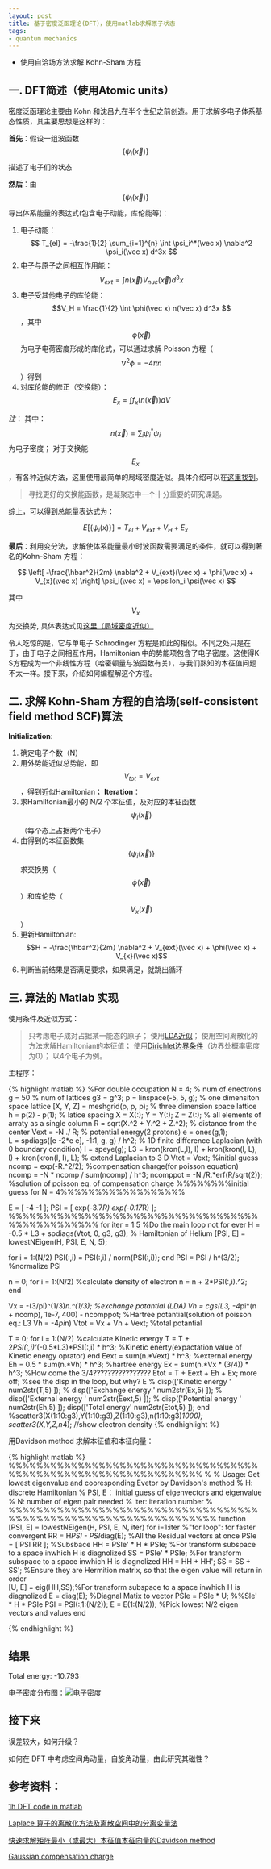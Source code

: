 ```yaml
---
layout: post
title: 基于密度泛函理论(DFT)，使用matlab求解原子状态
tags: 
- quantum mechanics
---
```


* 使用自洽场方法求解 Kohn-Sham 方程

## 一. DFT简述（使用Atomic units）

密度泛函理论主要由 Kohn 和沈吕九在半个世纪之前创造。用于求解多电子体系基态性质，其主要思想是这样的：

**首先**：假设一组波函数 $$\{\psi_i(\vec x)\}$$ 描述了电子们的状态

**然后**：由 $$\{\psi_i(\vec x)\}$$ 导出体系能量的表达式(包含电子动能，库伦能等)：
1. 电子动能：$$ T_{el} = -\frac{1}{2} \sum_{i=1}^{n}  \int \psi_i^*(\vec x) \nabla^2 \psi_i(\vec x) d^3x $$
2. 电子与原子之间相互作用能： $$ V_{ext} = \int n(\vec x) V_{nuc}(\vec x) d^3x $$
3. 电子受其他电子的库伦能：$$V_H = \frac{1}{2} \int \phi(\vec x) n(\vec x) d^3x $$，其中$$\phi(\vec x)$$ 为电子电荷密度形成的库伦式，可以通过求解 Poisson 方程（$$ \nabla^2 \phi = - 4 \pi n$$）得到 
4. 对库伦能的修正（交换能）：$$E_{x} = \int f_x(n(\vec x)) dV  $$

*注*：
其中：$$n(\vec x) = \sum_i  \psi_i^* \psi_i  $$ 为电子密度；
对于交换能$$E_{x} $$，有各种近似方法，这里使用最简单的局域密度近似。具体介绍可以在[这里找到](http://en.wikipedia.org/wiki/Local-density_approximation)。

> 寻找更好的交换能函数，是凝聚态中一个十分重要的研究课题。

综上，可以得到总能量表达式为：

$$E[\{ \psi_i(x)\}] = T_{el} + V_{ext} + V_H + E_{x}$$

**最后**：利用变分法，求解使体系能量最小时波函数需要满足的条件，就可以得到著名的Kohn-Sham 方程：

$$
    \left[ -\frac{\hbar^2}{2m} \nabla^2 + V_{ext}(\vec x) + \phi(\vec x) + V_{x}(\vec x) \right] \psi_i(\vec x) = \epsilon_i \psi(\vec x)
$$

其中$$V_{x}$$ 为交换势, 具体表达式见[这里（局域密度近似）](http://en.wikipedia.org/wiki/Local-density_approximation)

令人吃惊的是，它与单电子 Schrodinger 方程是如此的相似。不同之处只是在于，由于电子之间相互作用，Hamiltonian 中的势能项包含了电子密度。这使得K-S方程成为一个非线性方程（哈密顿量与波函数有关），与我们熟知的本征值问题不太一样。接下来，介绍如何编程解这个方程。


## 二. 求解 Kohn-Sham 方程的自洽场(self-consistent field method SCF)算法

**Initialization**: 
1. 确定电子个数（N）
2. 用外势能近似总势能，即 $$V_{tot} = V_{ext}$$，得到近似Hamiltonian；
**Iteration**：
1. 求Hamiltonian最小的 N/2 个本征值，及对应的本征函数 $$\psi_i(\vec x)$$（每个态上占据两个电子）
2. 由得到的本征函数集 $$\{\psi_i(\vec x)\}$$ 求交换势（$$\phi(\vec x)$$）和库伦势（$$V_{x}(\vec x)$$）
3. 更新Hamiltonian: $$H = -\frac{\hbar^2}{2m} \nabla^2 + V_{ext}(\vec x) + \phi(\vec x) + V_{x}(\vec x)$$
4. 判断当前结果是否满足要求，如果满足，就跳出循环


## 三. 算法的 Matlab 实现

使用条件及近似方式：

> 只考虑电子成对占据某一能态的原子；
使用[LDA近似](http://en.wikipedia.org/wiki/Local-density_approximation)；
使用空间离散化的方法求解Hamiltonian的本征值；
使用[Dirichlet边界条件](http://en.wikipedia.org/wiki/Dirichlet_boundary_condition)（边界处概率密度为0）；
以4个电子为例。

主程序：

{% highlight matlab %}
%For double occupation
N = 4;  % num of enectrons
g = 50  % num of lattices
g3 = g^3;
p = linspace(-5, 5, g);         % one dimensiton space lattice
[X, Y, Z] = meshgrid(p, p, p);  % three dimension space lattice
h = p(2) - p(1);                % latice spacing
X = X(:); Y = Y(:); Z = Z(:);   % all elements of arraty as a single column
R = sqrt(X.^2 + Y.^2 + Z.^2);   % distance from the center
Vext = -N ./ R;                 % potential energy(2 protons)
e = ones(g,1);               
L = spdiags([e -2*e e], -1:1, g, g) / h^2; % 1D finite difference Laplacian (with 0 boundary condition)
I = speye(g);
L3 = kron(kron(L,I), I) + kron(kron(I, L), I) + kron(kron(I, I), L);  % extend Laplacian to 3 D
Vtot = Vext;  %initial guess
ncomp = exp(-R.^2/2);  %compensation charge(for poisson equation)
ncomp = -N * ncomp / sum(ncomp) / h^3;
ncomppot = -N./R.*erf(R/sqrt(2));   %solution of poisson eq. of compensation charge
%%%%%%%%initial guess for N = 4%%%%%%%%%%%%%%%%%%

E = [ -4 -1 ];
PSI = [ exp(-3.7*R) exp(-0.17*R) ];
%%%%%%%%%%%%%%%%%%%%%%%%%%%%%%%%%%%%%%%%%%%%%%%%%
for iter = 1:5 %Do the main loop not for ever
  H = -0.5 * L3 + spdiags(Vtot, 0, g3, g3);  % Hamiltonian of Helium
  [PSI, E] = lowestNEigen(H, PSI, E, N, 5);
  
  for i = 1:(N/2)
    PSI(:,i) = PSI(:,i) / norm(PSI(:,i));
  end
  PSI = PSI / h^(3/2);   %normalize PSI

  n = 0;
  for i = 1:(N/2) %calculate density of electron
    n = n + 2*PSI(:,i).^2;  
  end
  
  Vx = -(3/pi)^(1/3)*n.^(1/3);  %exchange potantial (LDA)
  Vh = cgs(L3, -4*pi*(n + ncomp), 1e-7, 400) - ncomppot; %Hartree potantial(solution of poisson eq.: L3 Vh = -4*pi*n)
  Vtot = Vx + Vh + Vext;  %total potantial
  
  T = 0;
  for i = 1:(N/2)  %calculate Kinetic energy
    T = T + 2*PSI(:,i)'*(-0.5*L3)*PSI(:,i) * h^3;  %Kinetic enerty(expactation value of Kinetic energy oprator)
  end
  Eext = sum(n.*Vext) * h^3;  %external energy
  Eh = 0.5 * sum(n.*Vh) * h^3;  %hartree energy
  Ex = sum(n.*Vx * (3/4)) * h^3;   %How come the 3/4????????????????
  Etot = T + Eext + Eh + Ex;
  more off;   %see the disp  in the loop, but why?
  E
%  disp(['Kinetic energy ' num2str(T,5) ]);
%  disp(['Exchange energy ' num2str(Ex,5) ]);
%  disp(['External energy ' num2str(Eext,5) ]);
%  disp(['Potential energy ' num2str(Eh,5) ]);
 disp(['Total energy' num2str(Etot,5) ]);
end
%scatter3(X(1:10:g3),Y(1:10:g3),Z(1:10:g3),n(1:10:g3)*1000);
scatter3(X,Y,Z,n*4);  //show electron density
{% endhighlight %}

用Davidson method 求解本征值和本征向量：

{% highlight matlab %}
%%%%%%%%%%%%%%%%%%%%%%%%%%%%%%%%%%%%%%%%%%%%%%%%%%%%%%%%%%%%%%%%
%
%  Usage: Get lowest eigenvalue and cooresponding Evetor by Davidson's method
%  H: discrete Hamiltonian
%  PSI, E： initial guess of eigenvectors and eigenvalue
%  N: number of eigen pair needed
%  iter: iteration number
%
%%%%%%%%%%%%%%%%%%%%%%%%%%%%%%%%%%%%%%%%%%%%%%%%%%%%%%%%%%%%%%%%%%
function [PSI, E] = lowestNEigen(H, PSI, E, N, iter)
for i=1:iter  %"for loop": for faster convergent
  RR = H*PSI - PSI*diag(E);  %All the Residual vectors at once
  PSIe = [ PSI RR ];  %Subsbace
  HH = PSIe' * H * PSIe;  %For transform subspace to a space inwhich H is diagnolized
  SS = PSIe' * PSIe;  %For transform subspace to a space inwhich H is diagnolized
  HH = HH + HH';
  SS = SS + SS';  %Ensure they are Hermition matrix, so that the eigen value will return in order      
  [U, E] = eig(HH,SS);%For transform subspace to a space inwhich H is diagnolized
  E = diag(E);  %Diagnal Matix to vector
  PSIe = PSIe * U;
  %%SIe' * H * PSIe
  PSI = PSI(:,1:(N/2));
  E = E(1:(N/2)); %Pick lowest N/2 eigen vectors and values
end
  
{% endhighlight %}

## 结果 

Total energy: -10.793

电子密度分布图：![电子密度](\public\blogfigure\4electron.png)


## 接下来

误差较大，如何升级？

如何在 DFT 中考虑空间角动量，自旋角动量，由此研究其磁性？


## 参考资料：

[1h DFT code in matlab](https://www.youtube.com/watch?v=bW44gCulrvI)

[Laplace 算子的离散化方法及离散空间中的分离变量法](http://en.wikipedia.org/wiki/Kronecker_sum_of_discrete_Laplacians)

[快速求解矩阵最小（或最大）本征值本征向量的Davidson method](http://web.mit.edu/bolin/www/Project-Report-18.335J.pdf)

[Gaussian compensation charge](http://en.wikipedia.org/wiki/Poisson's_equation#Potential_of_a_Gaussian_charge_density)


<script type="text/javascript"
  src="https://cdn.mathjax.org/mathjax/latest/MathJax.js?config=TeX-AMS-MML_HTMLorMML">
</script>